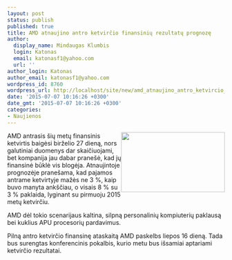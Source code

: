 ```yaml
---
layout: post
status: publish
published: true
title: AMD atnaujino antro ketvirčio finansinių rezultatų prognozę
author:
  display_name: Mindaugas Klumbis
  login: Katonas
  email: katonasf1@yahoo.com
  url: ''
author_login: Katonas
author_email: katonasf1@yahoo.com
wordpress_id: 8760
wordpress_url: http://localhost/site/new/amd_atnaujino_antro_ketvircio_finansiniu_rezultatu_prognoze/
date: '2015-07-07 10:16:26 +0300'
date_gmt: '2015-07-07 10:16:26 +0300'
categories:
- Naujienos
---
```

<p>
	<img alt="" src="http://technews.lt/userfiles/amd_headquarters_wiki1.jpg" style="width: 240px; height: 139px; float: right;" />AMD antrasis &scaron;ių metų finansinis ketvirtis baigėsi birželio 27 dieną, nors galutiniai duomenys dar skaičiuojami, bet kompanija jau dabar prane&scaron;ė, kad jų finansinė būklė vis blogėja. Atnaujintoje prognozėje prane&scaron;ama, kad pajamos antrame ketvirtyje mažės ne 3 %, kaip buvo manyta ank&scaron;čiau, o visais 8 % su 3 % paklaida, lyginant su pirmuoju 2015 metų ketvirčiu.</p>
<p>
	AMD dėl tokio scenarijaus kaltina, silpną personalinių kompiuterių paklausą bei kuklius APU procesorių pardavimus.</p>
<p>
	Pilną antro ketvirčio finansinę ataskaitą AMD paskelbs liepos 16 dieną. Tada bus surengtas konferencinis pokalbis, kurio metu bus i&scaron;samiai aptariami ketvirčio rezultatai.</p>

